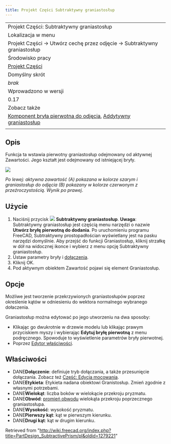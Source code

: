 ```yaml
---
title: Projekt Części Subtraktywny graniastosłup
---
```

|  |
| --- |
| Projekt Części: Subtraktywny graniastosłup |
| Lokalizacja w menu |
| Projekt Części → Utwórz cechę przez odjęcie → Subtraktywny graniastosłup |
| Środowisko pracy |
| [Projekt Części](/PartDesign_Workbench/pl "PartDesign Workbench/pl") |
| Domyślny skrót |
| *brak* |
| Wprowadzono w wersji |
| 0.17 |
| Zobacz także |
| [Komponent bryła pierwotna do odjęcia](/PartDesign_CompPrimitiveSubtractive/pl "PartDesign CompPrimitiveSubtractive/pl"), [Addytywny graniastosłup](/index.php?title=V/pl&action=edit&redlink=1 "V/pl (page does not exist)") |
|  |

## Opis

Funkcja ta wstawia pierwotny graniastosłup odejmowany od aktywnej Zawartości. Jego kształt jest odejmowany od istniejącej bryły.

![](/images/PartDesign_SubtractivePrism_example.svg)

*Po lewej: aktywna zawartość (A) pokazana w kolorze szarym i graniastosłup do odjęcia (B) pokazany w kolorze czerwonym z przeźroczystością. Wynik po prawej*.

## Użycie

1. Naciśnij przycisk ![](/images/PartDesign_SubtractivePrism.svg) **Subtraktywny graniastosłup**. **Uwaga**: Subtraktywny graniastosłup jest częścią menu narzędzi o nazwie **Utwórz bryłę pierwotną do dodania**. Po uruchomieniu programu FreeCAD, Subtraktywny prostopadłościan wyświetlany jest na pasku narzędzi domyślnie. Aby przejść do funkcji Graniastosłup, kliknij strzałkę w dół na widocznej ikonce i wybierz z menu opcję Subtraktywny graniastosłup.
2. Ustaw parametry bryły i [dołączenia](/Part_EditAttachment/pl "Part EditAttachment/pl").
3. Kliknij OK.
4. Pod aktywnym obiektem Zawartość pojawi się element Graniastosłup.

## Opcje

Możliwe jest tworzenie przekrzywionych graniastosłupów poprzez określenie kątów w odniesieniu do wektora normalnego wybranego dołaczenia.

Graniastosłup można edytować po jego utworzeniu na dwa sposoby:

* Klikając go dwukrotnie w drzewie modelu lub klikając prawym przyciskiem myszy i wybierając **Edytuj bryłę pierwotną** z menu podręcznego. Spowoduje to wyświetlenie parametrów bryły pierwotnej.
* Poprzez [Edytor właściwości](/Property_editor/pl "Property editor/pl").

## Właściwości

* DANE**Dołączenie**: definiuje tryb dołączania, a także przesunięcie dołączania. Zobacz też [Część: Edycja mocowania](/Part_EditAttachment/pl "Part EditAttachment/pl").
* DANE**Etykieta**: Etykieta nadana obiektowi Granistosłup. Zmień zgodnie z własnymi potrzebami.
* DANE**Wielokąt**: liczba boków w wielokącie przekroju pryzmatu.
* DANE**Obwód**: [promień obwodu](https://en.wikipedia.org/wiki/Circumscribed_circle) wielokąta przekroju poprzecznego graniastosłupa.
* DANE**Wysokość**: wysokość pryzmatu.
* DANE**Pierwszy kąt**: kąt w pierwszym kierunku.
* DANE**Drugi kąt**: kąt w drugim kierunku.

Retrieved from "<http://wiki.freecad.org/index.php?title=PartDesign_SubtractivePrism/pl&oldid=1279221>"